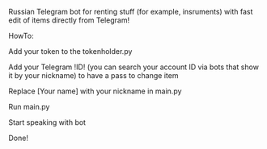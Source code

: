Russian Telegram bot for renting stuff (for example, insruments) with fast edit of items directly from Telegram! 

HowTo:

Add your token to the tokenholder.py

Add your Telegram !ID! (you can search your account ID via bots that show it by your nickname) to have a pass to change item 

Replace [Your name] with your nickname in main.py

Run main.py

Start speaking with bot

Done!
